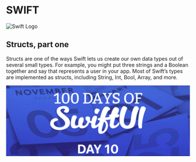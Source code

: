 # SWIFT

![Swift Logo](https://cdn-icons-png.flaticon.com/256/919/919833.png)

## Structs, part one

Structs are one of the ways Swift lets us create our own data types out of several small types. For example, you might put three strings and a Boolean together and say that represents a user in your app. Most of Swift’s types are implemented as structs, including String, Int, Bool, Array, and more.

![Page 1](day10.png)
